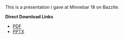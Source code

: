 This is a presentation I gave at Minnebar 18 on Bazzite.

**Direct Download Links**

- [PDF](https://github.com/noelmiller/bazzite_presentation/blob/40457b289dbd5dc7b9d39a46f9c27408ba7c75e1/presentation.pdf)
- [PPTX](https://github.com/noelmiller/bazzite_presentation/blob/40457b289dbd5dc7b9d39a46f9c27408ba7c75e1/presentation.pptx)

